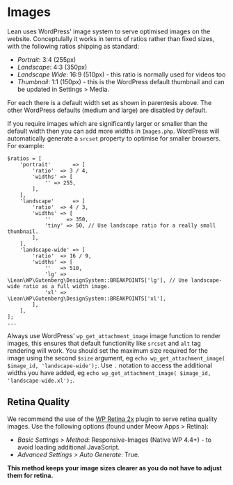 # Images
Lean uses WordPress' image system to serve optimised images on the website. Conceptulally it works in terms of ratios rather than fixed sizes, with the following ratios shipping as standard:
- *Portrait*: 3:4 (255px)
- *Landscape*: 4:3 (350px)
- *Landscape Wide*: 16:9 (510px) - this ratio is normally used for videos too
- *Thumbnail*: 1:1 (150px) - this is the WordPress default thumbnail and can be updated in Settings > Media.

For each there is a default width set as shown in parentesis above. The other WordPress defaults (medium and large) are disabled by default.

If you require images which are significantly larger or smaller than the default width then you can add more widths in `Images.php`. WordPress will automatically generate a `srcset` property to optimise for smaller browsers. For example:

```
$ratios = [
	'portrait'       => [
		'ratio'  => 3 / 4,
		'widths' => [
			'' => 255,
		],
	],
	'landscape'      => [
		'ratio'  => 4 / 3,
		'widths' => [
			''     => 350,
            'tiny' => 50, // Use landscape ratio for a really small thumbnail.
		],
	],
	'landscape-wide' => [
		'ratio'  => 16 / 9,
		'widths' => [
			''   => 510,
            'lg' => \Lean\WP\Gutenberg\DesignSystem::BREAKPOINTS['lg'], // Use landscape-wide ratio as a full width image.
            'xl' => \Lean\WP\Gutenberg\DesignSystem::BREAKPOINTS['xl'],
		],
	],
];
...
```

Always use WordPress' `wp_get_attachment_image` image function to render images, this ensures that default functionlity like `srcset` and `alt` tag rendering will work. You should set the maximum size required for the image using the second `$size` argument, eg `echo wp_get_attachment_image( $image_id, 'landscape-wide');`. Use `.` notation to access the additional widths you have added, eg `echo wp_get_attachment_image( $image_id, 'landscape-wide.xl');`.

## Retina Quality
We recommend the use of the [WP Retina 2x](https://meowapps.com/plugin/wp-retina-2x/) plugin to serve retina quality images. Use the following options (found under Meow Apps > Retina):
- *Basic Settings > Method*: Responsive-Images (Native WP 4.4+) - to avoid loading additional JavaScript.
- *Advanced Settings > Auto Generate*: True.

**This method keeps your image sizes clearer as you do not have to adjust them for retina.**
